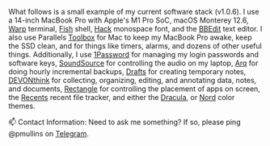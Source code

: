 What follows is a small example of my current software stack (v1.0.6). I use a 14-inch MacBook Pro with Apple's M1 Pro SoC, macOS 
Monterey 12.6, [Warp](https://www.warp.dev/) terminal, [Fish](https://github.com/fish-shell/fish-shell) shell, 
[Hack](https://sourcefoundry.org/hack/) monospace font, and the [BBEdit](https://www.barebones.com/products/bbedit/) text editor. I 
also use Parallels [Toolbox](https://www.parallels.com/products/toolbox/) for Mac to keep my MacBook Pro awake, keep the SSD clean, 
and for things like timers, alarms, and dozens of other useful things. Additionally, I use [1Password](https://1password.com/) for 
managing my login passwords and software keys, [SoundSource](https://rogueamoeba.com/soundsource/) for controlling the audio on my 
laptop, [Arq](https://www.arqbackup.com/) for doing hourly incremental backups, [Drafts](https://getdrafts.com/) for creating 
temporary notes, [DEVONthink](https://www.devontechnologies.com/apps/devonthink) for collecting, organizing, editing, and annotating 
data, notes, and documents, [Rectangle](https://github.com/rxhanson/Rectangle) for controlling the placement of apps on screen, 
the [Recents](https://recentsapp.com/) recent file tracker, and either the [Dracula](https://draculatheme.com/), or 
[Nord](https://www.nordtheme.com/) color themes. 

📫 Contact Information: Need to ask me something? If so, please ping @pmullins on [Telegram](https://telegram.org/).
